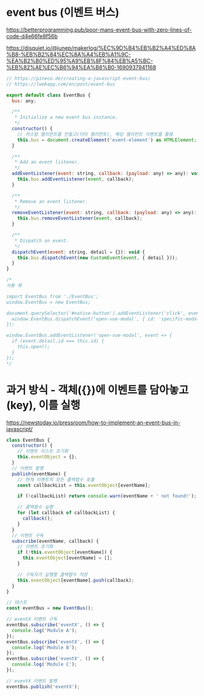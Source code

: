 # event bus (이벤트 버스)

https://betterprogramming.pub/poor-mans-event-bus-with-zero-lines-of-code-d4e66fe8f56b

https://disquiet.io/@junep/makerlog/%EC%9D%B4%EB%B2%A4%ED%8A%B8-%EB%B2%84%EC%8A%A4%EB%A1%9C-%EA%B2%B0%ED%95%A9%EB%8F%84%EB%A5%BC-%EB%82%AE%EC%B6%94%EA%B8%B0-1690937941168

```javascript
// https://pineco.de/creating-a-javascript-event-bus/
// https://lwebapp.com/en/post/event-bus

export default class EventBus {
  bus: any;

  /**
   * Initialize a new event bus instance.
   */
  constructor() {
    // 커스텀 앨리먼트를 만들고(더미 엘리먼트), 해당 앨리먼트 이벤트를 활용
    this.bus = document.createElement('event-element') as HTMLElement;
  }

  /**
   * Add an event listener.
   */
  addEventListener(event: string, callback: (payload: any) => any): void {
    this.bus.addEventListener(event, callback);
  }

  /**
   * Remove an event listener.
   */
  removeEventListener(event: string, callback: (payload: any) => any): void {
    this.bus.removeEventListener(event, callback);
  }

  /**
   * Dispatch an event.
   */
  dispatchEvent(event: string, detail = {}): void {
    this.bus.dispatchEvent(new CustomEvent(event, { detail }));
  }
}

/*
사용 예

import EventBus from './EventBus';
window.EventBus = new EventBus;

document.querySelector('#native-button').addEventListener('click', event => {
  window.EventBus.dispatchEvent('open-vue-modal', { id: 'specific-modal' });
});

window.EventBus.addEventListener('open-vue-modal', event => {
  if (event.detail.id === this.id) {
    this.open();
  }
});
*/
```

# 과거 방식 - 객체({})에 이벤트를 담아놓고(key), 이를 실행

https://newstoday.io/pressroom/how-to-implement-an-event-bus-in-javascript/

```javascript
class EventBus {
  constructor() {
    // 이벤트 리스트 초기화
    this.eventObject = {};
  }
  // 이벤트 발행
  publish(eventName) {
    // 현재 이벤트의 모든 콜백함수 호출
    const callbackList = this.eventObject[eventName];

    if (!callbackList) return console.warn(eventName + ' not found!');

    // 콜백함수 실행
    for (let callback of callbackList) {
      callback();
    }
  }
  // 이벤트 구독
  subscribe(eventName, callback) {
    // 이벤트 초기화
    if (!this.eventObject[eventName]) {
      this.eventObject[eventName] = [];
    }

    // 구독자가 실행할 콜백함수 저장
    this.eventObject[eventName].push(callback);
  }
}

// 테스트
const eventBus = new EventBus();

// eventX 이벤트 구독
eventBus.subscribe('eventX', () => {
  console.log('Module A');
});
eventBus.subscribe('eventX', () => {
  console.log('Module B');
});
eventBus.subscribe('eventX', () => {
  console.log('Module C');
});

// eventX 이벤트 발행
eventBus.publish('eventX');
```
